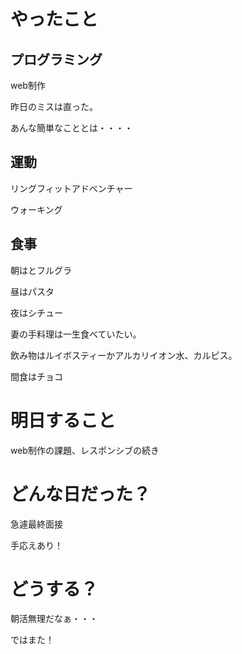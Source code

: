 
# やったこと

## プログラミング

web制作

昨日のミスは直った。

あんな簡単なこととは・・・・

## 運動

リングフィットアドベンチャー

ウォーキング

## 食事

朝はとフルグラ

昼はパスタ

夜はシチュー

妻の手料理は一生食べていたい。

飲み物はルイボスティーかアルカリイオン水、カルピス。

間食はチョコ

# 明日すること

web制作の課題、レスポンシブの続き

# どんな日だった？

急遽最終面接

手応えあり！

# どうする？

朝活無理だなぁ・・・

ではまた！

